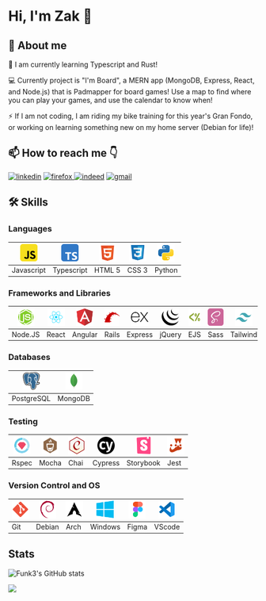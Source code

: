 # Hi, I'm Zak 👋

## 🚀 About me 

🌱 I am currently learning Typescript and Rust!

💻  Currently project is "I'm Board", a MERN app (MongoDB, Express, React, and Node.js) that is Padmapper for board games! Use a map to find where you can play your games, and use the calendar to know when! 

⚡  If I am not coding, I am riding my bike training for this year's Gran Fondo, or working on learning something new on my home server (Debian for life)!


## 📫 How to reach me 👇
<a href='https://www.linkedin.com/in/zak-johansson/' target="_blank"><img alt='linkedin' src='https://img.shields.io/badge/Linkedin-100000?style=for-the-badge&logo=linkedin&logoColor=white&labelColor=0072b1&color=0072b1'/></a> <a href='www.zakj.ca' target="_blank"><img alt='firefox' src='https://img.shields.io/badge/Website-100000?style=for-the-badge&logo=firefox&logoColor=white&labelColor=E66000&color=E66000'/></a><a href='https://resume.creddle.io/resume/9auaegc7g31' target="_blank"> <a href='https://resume.creddle.io/resume/9auaegc7g31' target="_blank"><img alt='indeed' src='https://img.shields.io/badge/Resume-100000?style=for-the-badge&logo=indeed&logoColor=white&labelColor=003A9B&color=003A9B'/></a> <a href='mailto:zak.johansson@gmail.com' target="_blank"><img alt='gmail' src='https://img.shields.io/badge/Email-100000?style=for-the-badge&logo=gmail&logoColor=white&labelColor=DB4437&color=DB4437'/></a>


## 🛠 Skills

### Languages
| <img src='https://github.com/Funk3/Funk3/blob/test/svg/javascript-svgrepo-com.svg' width="35" height="35"> | <img src='https://github.com/Funk3/Funk3/blob/test/svg/typescript-svgrepo-com.svg' width="35" height="35"> | <img src='https://github.com/Funk3/Funk3/blob/test/svg/html-5-svgrepo-com.svg' width="35" height="35"> | <img src='https://github.com/Funk3/Funk3/blob/test/svg/css-svgrepo-com.svg' width="35" height="35"> | <img src='https://github.com/Funk3/Funk3/blob/test/svg/python-svgrepo-com.svg' width="35" height="35">
|--|--|--|--|--|
|Javascript|Typescript|HTML 5|CSS 3|Python|

### Frameworks and Libraries

|<img src='https://github.com/Funk3/Funk3/blob/test/svg/node2-svgrepo-com.svg' width="35" height="35"> |<img src='https://github.com/Funk3/Funk3/blob/test/svg/react-javascript-js-framework-facebook-svgrepo-com.svg' width="35" height="35"> |<img src='https://github.com/Funk3/Funk3/blob/test/svg/angular-icon-svgrepo-com.svg' width="35" height="35"> |<img src='https://github.com/Funk3/Funk3/blob/test/svg/rails-svgrepo-com.svg' width="35" height="35"> |<img src='https://github.com/Funk3/Funk3/blob/test/svg/express-svgrepo-com.svg' width="35" height="35"> |<img src='https://github.com/Funk3/Funk3/blob/test/svg/jquery-svgrepo-com.svg' width="35" height="35"> |<img src='https://github.com/Funk3/Funk3/blob/test/svg/ejs-svgrepo-com.svg' width="35" height="35"> |<img src='https://github.com/Funk3/Funk3/blob/test/svg/sass-svgrepo-com.svg' width="35" height="35"> |<img src='https://github.com/Funk3/Funk3/blob/test/svg/tailwind-svgrepo-com.svg' width="35" height="35">
|--|--|--|--|--|--|--|--|--|
|Node.JS|React|Angular|Rails|Express|jQuery|EJS|Sass|Tailwind

### Databases

<img src='https://github.com/Funk3/Funk3/blob/test/svg/postgresql-svgrepo-com.svg' width="35" height="35"> |<img src='https://github.com/Funk3/Funk3/blob/test/svg/mongo-svgrepo-com.svg' width="35" height="35"> |
|--|--|
|PostgreSQL|MongoDB|

### Testing

<img src='https://github.com/Funk3/Funk3/blob/test/svg/rspec-svgrepo-com.svg' width="35" height="35"> |<img src='https://github.com/Funk3/Funk3/blob/test/svg/mocha-svgrepo-com.svg' width="35" height="35"> |<img src='https://github.com/Funk3/Funk3/blob/test/svg/chai-svgrepo-com.svg' width="35" height="35"> |<img src='https://github.com/Funk3/Funk3/blob/test/svg/cypress-svgrepo-com.svg' width="35" height="35"> |<img src='https://github.com/Funk3/Funk3/blob/test/svg/storybook-icon-svgrepo-com.svg' width="35" height="35"> |<img src='https://github.com/Funk3/Funk3/blob/test/svg/jest-svgrepo-com.svg' width="35" height="35"> |
|--|--|--|--|--|--|
|Rspec|Mocha|Chai|Cypress|Storybook|Jest

### Version Control and OS

<img src='https://github.com/Funk3/Funk3/blob/test/svg/git-svgrepo-com.svg' width="35" height="35"> |<img src='https://github.com/Funk3/Funk3/blob/test/svg/debian-svgrepo-com.svg' width="35" height="35"> |<img src='https://github.com/Funk3/Funk3/blob/test/svg/arch-svgrepo-com.svg' width="35" height="35"> |<img src='https://github.com/Funk3/Funk3/blob/test/svg/windows-azure-svgrepo-com.svg' width="35" height="35"> |<img src='https://github.com/Funk3/Funk3/blob/test/svg/figma-svgrepo-com.svg' width="35" height="35"> |<img src='https://github.com/Funk3/Funk3/blob/test/svg/vscode-svgrepo-com.svg' width="35" height="35"> |
|--|--|--|--|--|--|
|Git|Debian|Arch|Windows|Figma|VScode|

## Stats
![Funk3's GitHub stats](https://github-readme-stats.vercel.app/api?username=Funk3&show_icons=true&theme=github_dark)

![](https://komarev.com/ghpvc/?username=Funk3&color=58A6FF)

